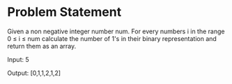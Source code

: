 # Problem Statement

Given a non negative integer number num. 
For every numbers i in the range 0 ≤ i ≤ num calculate the number of 1's in their binary representation and return them as an array.

Input: 5

Output: [0,1,1,2,1,2]

